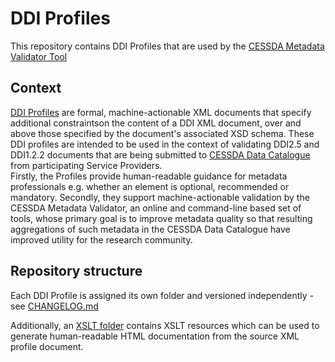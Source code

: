 # DDI Profiles

This repository contains DDI Profiles that are used by the [CESSDA Metadata Validator Tool](https://bitbucket.org/cessda/cessda.cmv.server/src/master/README.md)

## Context
[DDI Profiles](https://ddialliance.org/resources/ddi-profiles) are formal, machine-actionable XML documents that specify additional constraintson the content of a DDI XML document, 
over and above those specified by the document's associated XSD schema.  These DDI profiles are intended to be used in the context 
of validating DDI2.5 and DDI1.2.2 documents that are being submitted to [CESSDA Data Catalogue](https://datacatalogue.cessda.eu/) from participating Service Providers.  
Firstly, the Profiles provide human-readable guidance for metadata professionals e.g. whether an element is optional, recommended 
or mandatory.  Secondly, they support machine-actionable validation by the CESSDA Metadata Validator, an online and command-line 
based set of tools, whose primary goal is to improve metadata quality so that resulting aggregations of such metadata in the CESSDA 
Data Catalogue have improved utility for the research community.


## Repository structure
Each DDI Profile is assigned its own folder and versioned independently - see [CHANGELOG.md](https://bitbucket.org/cessda/cessda.metadata.profiles/src/master/CHANGELOG.md)

Additionally, an [XSLT folder](https://bitbucket.org/cessda/cessda.metadata.profiles/src/master/XSLT/) contains XSLT resources which can be used
to generate human-readable HTML documentation from the source XML profile document.
